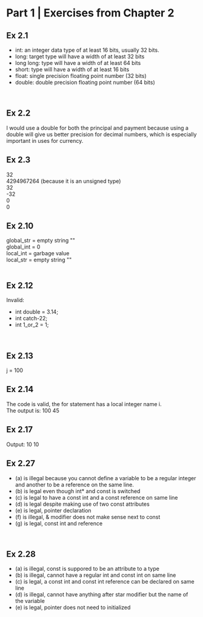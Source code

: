 # Part 1 | Exercises from Chapter 2

## Ex 2.1
- int: an integer data type of at least 16 bits, usually 32 bits.
- long: target type will have a width of at least 32 bits
- long long: type will have a width of at least 64 bits
- short: type will have a width of at least 16 bits
- float: single precision floating point number (32 bits)
- double: double precision floating point number (64 bits)
<br>

## Ex 2.2
I would use a double for both the principal and payment because using a double will give us better precision for decimal numbers, which is especially important in uses for currency.
<br>

## Ex 2.3
32 <br>
4294967264 (because it is an unsigned type) <br>
32 <br>
-32 <br>
0 <br>
0
<br>

## Ex 2.10
global_str = empty string "" <br>
global_int = 0 <br>
local_int = garbage value <br>
local_str = empty string "" <br>
<br>

## Ex 2.12
Invalid:<br>
- int double = 3.14;
- int catch-22;
- int 1_or_2 = 1;
<br>

## Ex 2.13
j = 100
<br>

## Ex 2.14
The code is valid, the for statement has a local integer name i. <br>
The output is: 100 45
<br>

## Ex 2.17
Output: 10 10
<br>

## Ex 2.27
- (a) is illegal because you cannot define a variable to be a regular integer and another to be a reference on the same line.
- (b) is legal even though int* and const is switched
- (c) is legal to have a const int and a const reference on same line
- (d) is legal despite making use of two const attributes
- (e) is legal, pointer declaration
- (f) is illegal, & modifier does not make sense next to const
- (g) is legal, const int and reference
<br>

## Ex 2.28
- (a) is illegal, const is suppored to be an attribute to a type
- (b) is illegal, cannot have a regular int and const int on same line
- (c) is legal, a const int and const int reference can be declared on same line
- (d) is illegal, cannot have anything after star modifier but the name of the variable
- (e) is legal, pointer does not need to initialized
<br>
